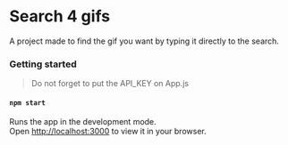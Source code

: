 # Search 4 gifs

A project made to find the gif you want by typing it directly to the search.

### Getting started

> Do not forget to put the API_KEY on App.js

#### `npm start`

Runs the app in the development mode.\
Open [http://localhost:3000](http://localhost:3000) to view it in your browser.

